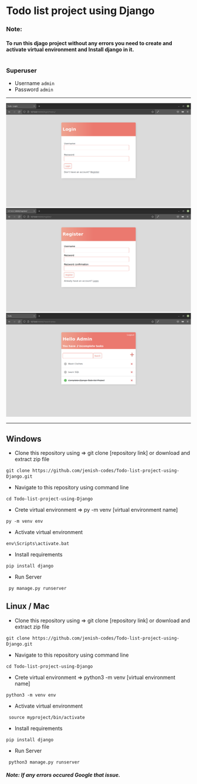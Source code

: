 # Todo list project using Django

### Note:
#### To run this djago project without any errors you need to create and activate virtual environment and Install django in it. 
#
### Superuser
- Username ```admin```
- Password ```admin```  

---
![Login Page](./readme-src/login.png)
![Register Page](./readme-src/register.png)
![Index Page](./readme-src/index.png)

---
## Windows


- Clone this repository using  => git clone [repository link] or download and extract zip file
```
git clone https://github.com/jenish-codes/Todo-list-project-using-Django.git
```

- Navigate to this repository using command line
```
cd Todo-list-project-using-Django
```

- Crete virtual environment => py -m venv [virtual environment name]
```
py -m venv env
```
 - Activate virtual environment
 ```
 env\Scripts\activate.bat
 ```

 - Install requirements 
 ```
 pip install django
 ```
 - Run Server
 ```
  py manage.py runserver
 ```

 ## Linux / Mac


- Clone this repository using  => git clone [repository link] or download and extract zip file
```
git clone https://github.com/jenish-codes/Todo-list-project-using-Django.git
```

- Navigate to this repository using command line
```
cd Todo-list-project-using-Django
```

- Crete virtual environment => python3 -m venv [virtual environment name]
```
python3 -m venv env
``` 
 - Activate virtual environment 
 ```
  source myproject/bin/activate
  ```

 - Install requirements
 ```
 pip install django
 ```
- Run Server
 ```
  python3 manage.py runserver
 ```




 ##### Note: If any errors occured Google that issue. 
